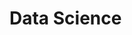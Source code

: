 # Data Science

<img alt="" src="https://i.imgur.com/K50XgXB.png">

<img alt="" src="https://i.imgur.com/aa7GB7C.png">

<img alt="" src="https://i.imgur.com/K7MfWEA.png">